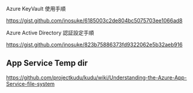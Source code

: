 Azure KeyVault 使用手順

https://gist.github.com/inosuke/6185003c2de804bc5075703ee1066ad8


Azure Active Directory 認証設定手順

https://gist.github.com/inosuke/823b75886373fd9322062e5b32aeb916


## App Service Temp dir

https://github.com/projectkudu/kudu/wiki/Understanding-the-Azure-App-Service-file-system

